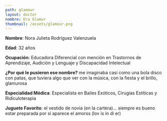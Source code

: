 ```yaml
---
path: glamour
layout: doctor
nombre: Dra Glamur
thumbnail: /assets/glamour.png
---
```

**Nombre**: Nora Julieta Rodríguez Valenzuela

**Edad**: 32 años

**Ocupación**: Educadora Diferencial con mención en Trastornos de Aprendizaje, Audición y Lenguaje y Discapacidad Intelectual

**¿Por qué le pusieron ese nombre?** me imaginaba casi como una bola disco con patas, que tuviera algo que ver con la música, con la fiesta y el brillo, glamurosa

**Especialidad Médica**: Especialista en Bailes Exóticos, Cirugías Estíticas y Ridículoterapia

**Juguete Favorito**: el vestido de novia (en la cartera)… siempre es bueno estar preparada por si aparece el amorss (lov is in di er)

